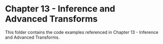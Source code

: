 # Chapter 13 - Inference and Advanced Transforms

This folder contains the code examples referenced in Chapter 13 - Inference and Advanced Transforms.
